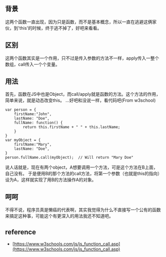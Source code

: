 ## 背景
这两个函数一直出现，因为只是函数，而不是基本概念，所以一直在逃避这俩家伙，到'this'的时候，终于逃不掉了，好吧来看看。

## 区别
这两个函数其实是一个作用，只不过是传入参数的方法不一样，apply传入一整个数组，call传入一个个变量。

## 用法
首先，函数在JS中也是Object，而call/apply就是函数的方法。这个方法的作用，简单来说，就是动态改变this。
...好吧和没说一样，看代码吧(From w3school)
```
var person = {
    firstName:"John",
    lastName: "Doe",
    fullName: function() {
        return this.firstName + " " + this.lastName;
    }
}
var myObject = {
    firstName:"Mary",
    lastName: "Doe",
}
person.fullName.call(myObject);  // Will return "Mary Doe"
```
说人话就是，现在有两个object，A想要调用一个方法，可是这个方法在B上面，自己没有。
于是便用B的那个方法的call方法，将第一个参数（也就是this的指向）设为A，这样就实现了用B的方法操作A的对象。

## 呵呵
不得不说，程序员真是懒癌的代表啊，其实我觉得为什么不直接写一个公有的函数来搞定这种事，可能这个有更深入的用法我还不知道吧。

## reference
- [https://www.w3schools.com/js/js_function_call.asp](https://www.w3schools.com/js/js_function_call.asp)
